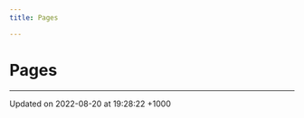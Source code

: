 ```yaml
---
title: Pages

---
```


# Pages







-------------------------------

Updated on 2022-08-20 at 19:28:22 +1000
